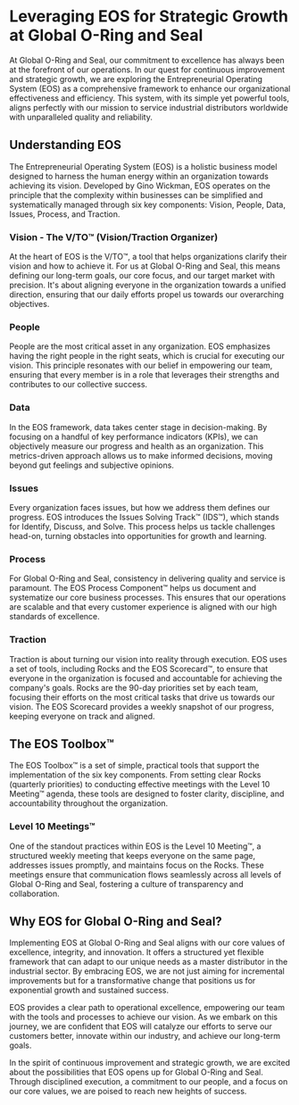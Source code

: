 # **Leveraging EOS for Strategic Growth at Global O-Ring and Seal**

At Global O-Ring and Seal, our commitment to excellence has always been at the forefront of our operations. In our quest for continuous improvement and strategic growth, we are exploring the Entrepreneurial Operating System (EOS) as a comprehensive framework to enhance our organizational effectiveness and efficiency. This system, with its simple yet powerful tools, aligns perfectly with our mission to service industrial distributors worldwide with unparalleled quality and reliability.

## **Understanding EOS**

The Entrepreneurial Operating System (EOS) is a holistic business model designed to harness the human energy within an organization towards achieving its vision. Developed by Gino Wickman, EOS operates on the principle that the complexity within businesses can be simplified and systematically managed through six key components: Vision, People, Data, Issues, Process, and Traction.

### **Vision \- The V/TO™ (Vision/Traction Organizer)**

At the heart of EOS is the V/TO™, a tool that helps organizations clarify their vision and how to achieve it. For us at Global O-Ring and Seal, this means defining our long-term goals, our core focus, and our target market with precision. It's about aligning everyone in the organization towards a unified direction, ensuring that our daily efforts propel us towards our overarching objectives.

### **People**

People are the most critical asset in any organization. EOS emphasizes having the right people in the right seats, which is crucial for executing our vision. This principle resonates with our belief in empowering our team, ensuring that every member is in a role that leverages their strengths and contributes to our collective success.

### **Data**

In the EOS framework, data takes center stage in decision-making. By focusing on a handful of key performance indicators (KPIs), we can objectively measure our progress and health as an organization. This metrics-driven approach allows us to make informed decisions, moving beyond gut feelings and subjective opinions.

### **Issues**

Every organization faces issues, but how we address them defines our progress. EOS introduces the Issues Solving Track™ (IDS™), which stands for Identify, Discuss, and Solve. This process helps us tackle challenges head-on, turning obstacles into opportunities for growth and learning.

### **Process**

For Global O-Ring and Seal, consistency in delivering quality and service is paramount. The EOS Process Component™ helps us document and systematize our core business processes. This ensures that our operations are scalable and that every customer experience is aligned with our high standards of excellence.

### **Traction**

Traction is about turning our vision into reality through execution. EOS uses a set of tools, including Rocks and the EOS Scorecard™, to ensure that everyone in the organization is focused and accountable for achieving the company's goals. Rocks are the 90-day priorities set by each team, focusing their efforts on the most critical tasks that drive us towards our vision. The EOS Scorecard provides a weekly snapshot of our progress, keeping everyone on track and aligned.

## **The EOS Toolbox™**

The EOS Toolbox™ is a set of simple, practical tools that support the implementation of the six key components. From setting clear Rocks (quarterly priorities) to conducting effective meetings with the Level 10 Meeting™ agenda, these tools are designed to foster clarity, discipline, and accountability throughout the organization.

### **Level 10 Meetings™**

One of the standout practices within EOS is the Level 10 Meeting™, a structured weekly meeting that keeps everyone on the same page, addresses issues promptly, and maintains focus on the Rocks. These meetings ensure that communication flows seamlessly across all levels of Global O-Ring and Seal, fostering a culture of transparency and collaboration.

## **Why EOS for Global O-Ring and Seal?**

Implementing EOS at Global O-Ring and Seal aligns with our core values of excellence, integrity, and innovation. It offers a structured yet flexible framework that can adapt to our unique needs as a master distributor in the industrial sector. By embracing EOS, we are not just aiming for incremental improvements but for a transformative change that positions us for exponential growth and sustained success.

EOS provides a clear path to operational excellence, empowering our team with the tools and processes to achieve our vision. As we embark on this journey, we are confident that EOS will catalyze our efforts to serve our customers better, innovate within our industry, and achieve our long-term goals.

In the spirit of continuous improvement and strategic growth, we are excited about the possibilities that EOS opens up for Global O-Ring and Seal. Through disciplined execution, a commitment to our people, and a focus on our core values, we are poised to reach new heights of success.

